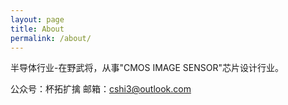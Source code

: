 ```yaml
---
layout: page
title: About
permalink: /about/
---
```


半导体行业-在野武将，从事"CMOS IMAGE SENSOR"芯片设计行业。

公众号：杯拓扩擒
邮箱：cshi3@outlook.com


